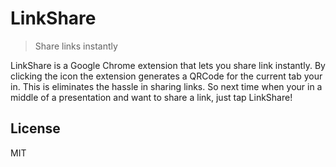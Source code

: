 # LinkShare
> Share links instantly

LinkShare is a Google Chrome extension that lets you share link instantly. By clicking the icon the extension generates a QRCode for the current tab your in. This is eliminates the hassle in sharing links. So next time when your in a middle of a presentation and want to share a link, just tap LinkShare!

## License
MIT